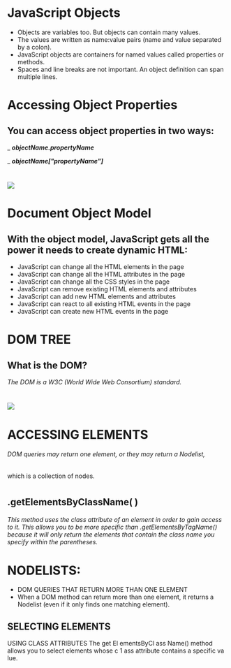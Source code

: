 # JavaScript Objects
- Objects are variables too. But objects can contain many values.
- The values are written as name:value pairs (name and value separated by a colon).
- JavaScript objects are containers for named values called properties or methods.
- Spaces and line breaks are not important. An object definition can span multiple lines.
# Accessing Object Properties
## You can access object properties in two ways:

_ ***objectName.propertyName***

_ ***objectName["propertyName"]***
# ![](https://encrypted-tbn0.gstatic.com/images?q=tbn:ANd9GcQn-82714mqvZQQSaxzn7eEqPr46cNjHgUxtA&usqp=CAU)
# Document Object Model


## With the object model, JavaScript gets all the power it needs to create dynamic HTML:

- JavaScript can change all the HTML elements in the page
- JavaScript can change all the HTML attributes in the page
- JavaScript can change all the CSS styles in the page
- JavaScript can remove existing HTML elements and attributes
- JavaScript can add new HTML elements and attributes
- JavaScript can react to all existing HTML events in the page
- JavaScript can create new HTML events in the page
# DOM TREE 
## What is the DOM?
*The DOM is a W3C (World Wide Web Consortium) standard.*
# ![](https://www.w3schools.com/js/pic_htmltree.gif)
# ACCESSING ELEMENTS
###### DOM queries may return one element, or they may return a Nodelist,
which is a collection of nodes.
#
## .getElementsByClassName( )
###### This method uses the class attribute of an element in order to gain access to it. This allows you to be more specific than .getElementsByTagName() because it will only return the elements that contain the class name you specify within the parentheses.
#
# NODELISTS: 
- DOM QUERIES THAT RETURN MORE THAN ONE ELEMENT
- When a DOM method can return more than one element, it returns a Nodelist (even if it only finds one matching element).
## SELECTING ELEMENTS
USING CLASS ATTRIBUTES The get El ementsByCl ass Name()
method allows you to select elements whose c 1 ass attribute contains a specific va lue.
